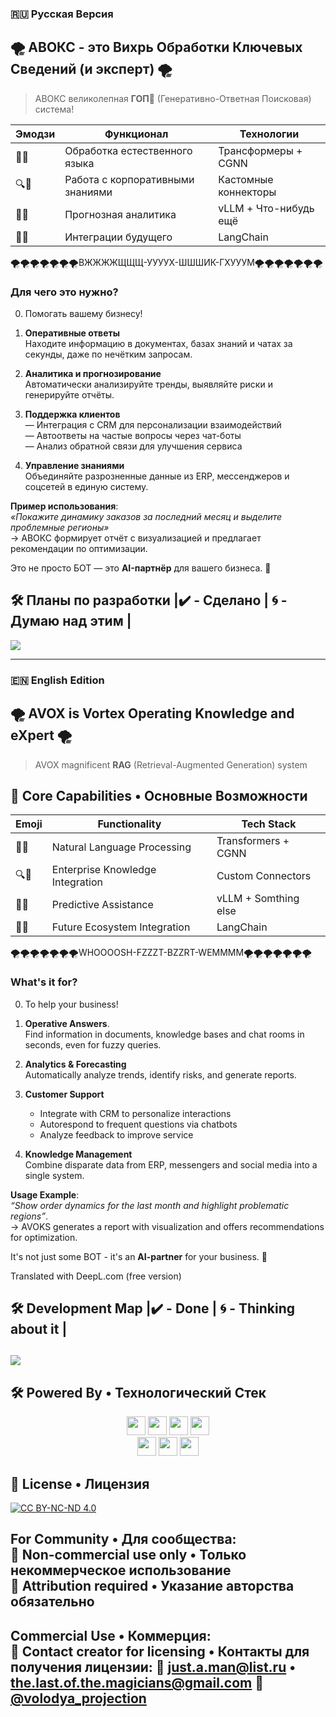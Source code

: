 
 ### 🇷🇺 **Русская Версия**
 ## 🌪️ АВОКС - это Вихрь Обработки Ключевых Сведений (и эксперт) 🌪️
 
> АВОКС великолепная **ГОП**🌚 (Генеративно-Ответная Поисковая) система!

| Эмодзи | Функционал                       | Технологии            |
|-------|-----------------------------------|-----------------------|
| 🧠💬 | Обработка естественного языка     | Трансформеры + CGNN   |
| 🔍📂 | Работа с корпоративными знаниями  | Кастомные коннекторы  |
| 🚀🔮 | Прогнозная аналитика              | vLLM + Что-нибудь ещё |
| 🤝🔗 | Интеграции будущего               | LangChain             |

🌪️🌪️🌪️🌪️🌪️🌪️🌪️ВЖЖЖЖЩЩЩ-УУУУХ-ШШШИК-ГХУУУМ🌪️🌪️🌪️🌪️🌪️🌪️🌪️

### Для чего это нужно?
0.  Помогать вашему бизнесу!  
1. **Оперативные ответы**  
   Находите информацию в документах, базах знаний и чатах за секунды, даже по нечётким запросам.  

2. **Аналитика и прогнозирование**  
   Автоматически анализируйте тренды, выявляйте риски и генерируйте отчёты.  

3. **Поддержка клиентов**  
   — Интеграция с CRM для персонализации взаимодействий  
   — Автоответы на частые вопросы через чат-боты  
   — Анализ обратной связи для улучшения сервиса  

4. **Управление знаниями**  
   Объединяйте разрозненные данные из ERP, мессенджеров и соцсетей в единую систему.  

**Пример использования**:  
_«Покажите динамику заказов за последний месяц и выделите проблемные регионы»_  
→ АВОКС формирует отчёт с визуализацией и предлагает рекомендации по оптимизации.

Это не просто БОТ — это **AI-партнёр** для вашего бизнеса. 🚀

## 🛠️ **Планы по разработки** |✔️ - Сделано | 🌀 - Думаю над этим |
[![](https://mermaid.ink/img/pako:eNp1Vt1uGlcQfpXRXsVKKu5R0orYMXJCnTi4adXSiy0c45VhF63ZVlUUCRLH_bFrOzaVLWIL27LktmolgkGsMT9Sn-CcV-AF4kfozFlgzwK9WdjdmTnfN983Ay-1pJViWljLGmYqq-cSJoBtWfk7t5Xtvz66uxB58fQrGNzM0FsA70oRe8BPeZU3RQGvH3hXvOYtXp0B8MMAkw9OgO_xDsbccJc3QbzGhAYl8Bo-7ODDayUaq-6JgnjLXazX4C0Mf4MJHbHFr4HXqQRmXfOOcsTl3zBr2QyeR6Iwn7F-gP6ui4j9gL0tmLOSa8z-RLzhPcxvydMRrh9T2vboRp4tjOUj2cs_gR8hCIJ0RYTFJiJxZ4YhEvoH4GfYhk1R5A2MdMPw4kloORr6clXPr0dyuWGomvS7C7PRxUX_UX_zEPi-xxyLecwbwN_x0rT89-ekU3wpFlq08Pq_cQe_wqPYE4jn9eRa4HkZW2euZBxmJlnosWHroeX5eMIcyVy6BF5BGF0JB1lh_1y6H6nXAPETEiZRmxDTzfQKSqB0Zj6yEI_DXUD9u9RyfiO2yQ9iF2Kxz-EB9E8uPro7KJ73BfrHJaX7IG0miuJneW4DUwdm6GE9F5vdAl6D7-ceBnBgZfRoQalyROpJ7YhFbVilqngT_YUQ0SNtOocY85pfgbpxOMUHAyK-cRTy0p6nEDXS-izaAEIwx1guztga6RaCpzlmRhaG8f2jk9vKbltaAh7aRirNFINuEIeipE0tbAY0kN5FGIp0eC4_FzsyoMOvRiEjeHf65TOIGenVvGmYaVi2dUN-eWbkWMYw2cykj3bKhNtzBCHBUaVJ6HpNlMJ2yRFFaiFJpkDE7lY99cTbCZH_7X0G8e-YveToqYmXt5X9M3jurK8buglxJ8fsaOyLRwGBke_--aRVhueiYtXBXGLXxp0yIVu_-IvkeSCLNBSllyJIjrwn88WG3H7N8ZHgbRU8uQY3A4bVR82YtZanAFMQHOHeLKnvxRYl3CAGsUErTGbQTF3h6cSnKNfaFe8GTO3vOID7oU-BX8i10qbSWBK7hQsZLT_atMMaNZyPGt7U1S1JW3_aAKhLDLfSqezetEDfpyNL_QH8GAGge-Rktr0zPTfJ5SfTA6qKkTm8z29uK-UC8ENM6yELuRN6UpK6R41Xv1Wcsv2bB25jUDnYgWpgrRPj9_LUujdHgfV9rRKVXmgN14scBExqEKPAzj0mZYOLZtgexZjUKQXzBfqhgnEFjO6Id_iJuMlxAbSDzpelxnI-_X0nVy5xGBdlzCD_kI-wh648geBXwbO5_1OPOF3vV1S7p2WZndWNFP6ReEmlElp-lWVZQgvj1xRb0Z1MPqElzFcYqjt5K_6jmdTCedth9zTbctKrWnhFz6zjnZNL6Xk2Z-hpW88OQ3K6-bVlZQdBr_4DQP6Flg?type=png)](https://mermaid.live/edit#pako:eNp1Vt1uGlcQfpXRXsVKKu5R0orYMXJCnTi4adXSiy0c45VhF63ZVlUUCRLH_bFrOzaVLWIL27LktmolgkGsMT9Sn-CcV-AF4kfozFlgzwK9WdjdmTnfN983Ay-1pJViWljLGmYqq-cSJoBtWfk7t5Xtvz66uxB58fQrGNzM0FsA70oRe8BPeZU3RQGvH3hXvOYtXp0B8MMAkw9OgO_xDsbccJc3QbzGhAYl8Bo-7ODDayUaq-6JgnjLXazX4C0Mf4MJHbHFr4HXqQRmXfOOcsTl3zBr2QyeR6Iwn7F-gP6ui4j9gL0tmLOSa8z-RLzhPcxvydMRrh9T2vboRp4tjOUj2cs_gR8hCIJ0RYTFJiJxZ4YhEvoH4GfYhk1R5A2MdMPw4kloORr6clXPr0dyuWGomvS7C7PRxUX_UX_zEPi-xxyLecwbwN_x0rT89-ekU3wpFlq08Pq_cQe_wqPYE4jn9eRa4HkZW2euZBxmJlnosWHroeX5eMIcyVy6BF5BGF0JB1lh_1y6H6nXAPETEiZRmxDTzfQKSqB0Zj6yEI_DXUD9u9RyfiO2yQ9iF2Kxz-EB9E8uPro7KJ73BfrHJaX7IG0miuJneW4DUwdm6GE9F5vdAl6D7-ceBnBgZfRoQalyROpJ7YhFbVilqngT_YUQ0SNtOocY85pfgbpxOMUHAyK-cRTy0p6nEDXS-izaAEIwx1guztga6RaCpzlmRhaG8f2jk9vKbltaAh7aRirNFINuEIeipE0tbAY0kN5FGIp0eC4_FzsyoMOvRiEjeHf65TOIGenVvGmYaVi2dUN-eWbkWMYw2cykj3bKhNtzBCHBUaVJ6HpNlMJ2yRFFaiFJpkDE7lY99cTbCZH_7X0G8e-YveToqYmXt5X9M3jurK8buglxJ8fsaOyLRwGBke_--aRVhueiYtXBXGLXxp0yIVu_-IvkeSCLNBSllyJIjrwn88WG3H7N8ZHgbRU8uQY3A4bVR82YtZanAFMQHOHeLKnvxRYl3CAGsUErTGbQTF3h6cSnKNfaFe8GTO3vOID7oU-BX8i10qbSWBK7hQsZLT_atMMaNZyPGt7U1S1JW3_aAKhLDLfSqezetEDfpyNL_QH8GAGge-Rktr0zPTfJ5SfTA6qKkTm8z29uK-UC8ENM6yELuRN6UpK6R41Xv1Wcsv2bB25jUDnYgWpgrRPj9_LUujdHgfV9rRKVXmgN14scBExqEKPAzj0mZYOLZtgexZjUKQXzBfqhgnEFjO6Id_iJuMlxAbSDzpelxnI-_X0nVy5xGBdlzCD_kI-wh648geBXwbO5_1OPOF3vV1S7p2WZndWNFP6ReEmlElp-lWVZQgvj1xRb0Z1MPqElzFcYqjt5K_6jmdTCedth9zTbctKrWnhFz6zjnZNL6Xk2Z-hpW88OQ3K6-bVlZQdBr_4DQP6Flg)

---
### 🇪🇳 **English Edition** 
## 🌪️ AVOX is Vortex Operating Knowledge and eXpert 🌪️

> AVOX magnificent **RAG** (Retrieval-Augmented Generation) system

## 🚀 **Core Capabilities • Основные Возможности**  

| Emoji | Functionality                   | Tech Stack           |
|-------|---------------------------------|----------------------|
| 🧠💬 | Natural Language Processing     | Transformers + CGNN  |
| 🔍📂 | Enterprise Knowledge Integration| Custom Connectors    |
| 🚀🔮 | Predictive Assistance           | vLLM + Somthing else |
| 🤝🔗 | Future Ecosystem Integration    | LangChain            |

🌪️🌪️🌪️🌪️🌪️🌪️🌪️WHOOOOSH-FZZZT-BZZRT-WEMMMM🌪️🌪️🌪️🌪️🌪️🌪️🌪️

### What's it for?
0.  To help your business!  
1. **Operative Answers**.  
   Find information in documents, knowledge bases and chat rooms in seconds, even for fuzzy queries.  

2. **Analytics & Forecasting**  
   Automatically analyze trends, identify risks, and generate reports.  

3. **Customer Support**  
   - Integrate with CRM to personalize interactions  
   - Autorespond to frequent questions via chatbots  
   - Analyze feedback to improve service  

4. **Knowledge Management**  
   Combine disparate data from ERP, messengers and social media into a single system.  

**Usage Example**:  
_“Show order dynamics for the last month and highlight problematic regions”_.  
→ AVOKS generates a report with visualization and offers recommendations for optimization.

It's not just some BOT - it's an **AI-partner** for your business. 🚀

Translated with DeepL.com (free version)

## 🛠️ **Development Map** |✔️ - Done | 🌀 - Thinking about it |
[![](https://mermaid.ink/img/pako:eNp1Vdtu1EgQ_ZWSn4ggmvcRLHIyFw3M5OYQ0O7sQ2HXjFuxu027HRIhJJBWK7GbTaIkK1aBKICQAmhf9i1ISCvxKfMD5BOotufiScK8-FKnXVXnnKp54vgqIKfqxEIGMSZdCaCVMtfOT7Y_fTvbBXdt8QEMH2ZsFMDG9qBGGxSpJCZpZiD_FVFg9MExrNCjTGiyYXAlRlupSO13npVQe-BqPxSGfJNpjPiTqejLC6jTf2FeaYIVtwmNSD2Gwe4Z1zIB7P0JNeWvk4Yl9NexL2R_EjzcLjpwl1oXDnIXpx-hJQ31NRqhZDozCuXF_Qee8gVGVVi7W1ltVu6HaFI3SUaQMvjvM5hvLixMXg1-fwlr3JbSUJtLrzry6p1l11tuQwUWlL3-AHjwB9Tbd8Ez3NzU-yPmRfaijKRPlTtCY2W14XXlWKPDU1jSyiizlTAlsCEQ2ij7Peaw1GnDbXkeXIdI-axAu92BWzA4fv_tbIcJL25g8PqwRBzARm0O6jJEThyAR8giFp_n02XxAFqGLLkbZCXKpswwAdlaX-aHrUolRYaKlarNDfEGmqKP86wHc1cjSjyidctmBRYTkm5rhB_8c3x-svsl1wbmtAj6VHLGb3AvtcTk_uDsJeo4RUNImjWZLCPGhVwbHL2FtuiHJo-vahT5zZJIKOKDM5dl3DmyFbIgidK2N2t3NJiSgY7YtIcvsvz1_9vgPSS9nGFwKXh-sv8WVrI0FSjByxLSzfa9-hT73Mf-O6hvJigDMCFBMMw3kuoSu4PnL2yRyy5PksYk1JgT1CRJhSDl_CwZSyDkrOrNroYqYzLGHc1ruoBnKaCBPOfc9wphqnK-hviSF25WfmKr62y4EVqyR9oaHBpKxzhB5iso17Xkl0nw1Zvx7rKdXonZ-QCdLDIiVgFnqm8akqldAyNEcf3l_OToGXRQr3NfbcykH_5aYnj7L1sjEzWsmaaWCNfIIxfk1sCJ-fKV8dlWaAvTTEs-IRSrqQF_PR6aYhqsbm5n8UEp_ftjK5VhfdJQJNMbrOCAdyc7Dg1dRULB93CT8wKt-yrdSg3Fzg0nJiZcBPzX8MTCuw5bKKauU-XbgHrI1HWdrnzKUMyM8rak71SZBbrhaOsGp9rDKOWnLGHjUU0gJ4_Hb9mVPys1en76HX5eUqY?type=png)](https://mermaid.live/edit#pako:eNp1Vdtu1EgQ_ZWSn4ggmvcRLHIyFw3M5OYQ0O7sQ2HXjFuxu027HRIhJJBWK7GbTaIkK1aBKICQAmhf9i1ISCvxKfMD5BOotufiScK8-FKnXVXnnKp54vgqIKfqxEIGMSZdCaCVMtfOT7Y_fTvbBXdt8QEMH2ZsFMDG9qBGGxSpJCZpZiD_FVFg9MExrNCjTGiyYXAlRlupSO13npVQe-BqPxSGfJNpjPiTqejLC6jTf2FeaYIVtwmNSD2Gwe4Z1zIB7P0JNeWvk4Yl9NexL2R_EjzcLjpwl1oXDnIXpx-hJQ31NRqhZDozCuXF_Qee8gVGVVi7W1ltVu6HaFI3SUaQMvjvM5hvLixMXg1-fwlr3JbSUJtLrzry6p1l11tuQwUWlL3-AHjwB9Tbd8Ez3NzU-yPmRfaijKRPlTtCY2W14XXlWKPDU1jSyiizlTAlsCEQ2ij7Peaw1GnDbXkeXIdI-axAu92BWzA4fv_tbIcJL25g8PqwRBzARm0O6jJEThyAR8giFp_n02XxAFqGLLkbZCXKpswwAdlaX-aHrUolRYaKlarNDfEGmqKP86wHc1cjSjyidctmBRYTkm5rhB_8c3x-svsl1wbmtAj6VHLGb3AvtcTk_uDsJeo4RUNImjWZLCPGhVwbHL2FtuiHJo-vahT5zZJIKOKDM5dl3DmyFbIgidK2N2t3NJiSgY7YtIcvsvz1_9vgPSS9nGFwKXh-sv8WVrI0FSjByxLSzfa9-hT73Mf-O6hvJigDMCFBMMw3kuoSu4PnL2yRyy5PksYk1JgT1CRJhSDl_CwZSyDkrOrNroYqYzLGHc1ruoBnKaCBPOfc9wphqnK-hviSF25WfmKr62y4EVqyR9oaHBpKxzhB5iso17Xkl0nw1Zvx7rKdXonZ-QCdLDIiVgFnqm8akqldAyNEcf3l_OToGXRQr3NfbcykH_5aYnj7L1sjEzWsmaaWCNfIIxfk1sCJ-fKV8dlWaAvTTEs-IRSrqQF_PR6aYhqsbm5n8UEp_ftjK5VhfdJQJNMbrOCAdyc7Dg1dRULB93CT8wKt-yrdSg3Fzg0nJiZcBPzX8MTCuw5bKKauU-XbgHrI1HWdrnzKUMyM8rak71SZBbrhaOsGp9rDKOWnLGHjUU0gJ4_Hb9mVPys1en76HX5eUqY)
---

## 🛠️ **Powered By • Технологический Стек**  

<div align="center">
   <img src="https://img.shields.io/badge/docker-2496ED?logo=docker&logoColor=white" height="30">
  <img src="https://img.shields.io/badge/Python-3776AB?logo=python&logoColor=white" height="30">
  <img src="https://img.shields.io/badge/PyTorch-EE4C2C?logo=pytorch&logoColor=white" height="30">
  <img src="https://img.shields.io/badge/Lightning-792EE5?logo=lightning&logoColor=white" height="30">
</div>
<div align="center">
  <img src="https://img.shields.io/badge/LangChain-1C3C3C?logo=LangChain&logoColor=white" height="30">  
  <img src="https://img.shields.io/badge/Langflow-fff?logo=langflow&logoColor=black" height="30">
  <img src="https://img.shields.io/badge/PostgreSQL-4169E1?logo=PostgreSQL&logoColor=fff" height="30">
</div>

## 📜 **License • Лицензия**  
[![CC BY-NC-ND 4.0](https://mirrors.creativecommons.org/presskit/buttons/88x31/png/by-nc-nd.png)](https://creativecommons.org/licenses/by-nc-nd/4.0/)

**For Community • Для сообщества**:  
🚫 Non-commercial use only • Только некоммерческое использование  
📖 Attribution required • Указание авторства обязательно  
---
**Commercial Use • Коммерция**:  
💼 Contact creator for licensing • Контакты для получения лицензии: 
📧 [just.a.man@list.ru](just.a.man@list.ru) • [the.last.of.the.magicians@gmail.com](mailto:the.last.of.the.magicians@gmail.com)
📱 [@volodya_projection](https://t.me/volodya_projection)
---
